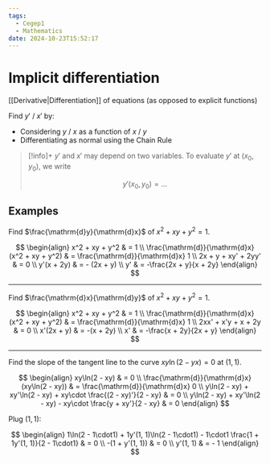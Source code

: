 ```yaml
---
tags:
  - Cegep1
  - Mathematics
date: 2024-10-23T15:52:17
---
```


# Implicit differentiation

[[Derivative|Differentiation]] of equations (as opposed to explicit functions)

Find $y'$ / $x'$ by:

- Considering $y$ / $x$ as a function of $x$ / $y$
- Differentiating as normal using the Chain Rule

> [!info]+
> $y'$ and $x'$ may depend on two variables.
> To evaluate $y'$ at $(x_0, y_0)$, we write
> 
> $$
> y'(x_0, y_0) = \dots
> $$

## Examples

Find $\frac{\mathrm{d}y}{\mathrm{d}x}$ of $x^2 + xy + y^2 = 1$.

$$
\begin{align}
x^2 + xy + y^2 & = 1 \\
\frac{\mathrm{d}}{\mathrm{d}x} (x^2 + xy + y^2) & = \frac{\mathrm{d}}{\mathrm{d}x} 1 \\
2x + y + xy' + 2yy' & = 0 \\
y'(x + 2y) & = - (2x + y) \\
y' & = -\frac{2x + y}{x + 2y}
\end{align}
$$

---

Find $\frac{\mathrm{d}x}{\mathrm{d}y}$ of $x^2 + xy + y^2 = 1$.

$$
\begin{align}
x^2 + xy + y^2 & = 1 \\
\frac{\mathrm{d}}{\mathrm{d}x} (x^2 + xy + y^2) & = \frac{\mathrm{d}}{\mathrm{d}x} 1 \\
2xx' + x'y + x + 2y & = 0 \\
x'(2x + y) & = -(x + 2y) \\
x' & = -\frac{x + 2y}{2x + y}
\end{align}
$$

---

Find the slope of the tangent line to the curve $xy\ln(2 - yx) = 0$ at $(1,1)$.

$$
\begin{align}
xy\ln(2 - xy) & = 0 \\
\frac{\mathrm{d}}{\mathrm{d}x} (xy\ln(2 - xy)) & = \frac{\mathrm{d}}{\mathrm{d}x} 0 \\
y\ln(2 - xy) + xy'\ln(2 - xy) + xy\cdot \frac{(2 - xy)'}{2 - xy} & = 0 \\
y\ln(2 - xy) + xy'\ln(2 - xy) - xy\cdot \frac{y + xy'}{2 - xy} & = 0
\end{align}
$$

Plug $(1, 1)$:

$$
\begin{align}
1\ln(2 - 1\cdot1) + 1y'(1, 1)\ln(2 - 1\cdot1) - 1\cdot1 \frac{1 + 1y'(1, 1)}{2 - 1\cdot1} & = 0 \\
-(1 + y'(1, 1)) & = 0 \\
y'(1, 1) & = - 1
\end{align}
$$